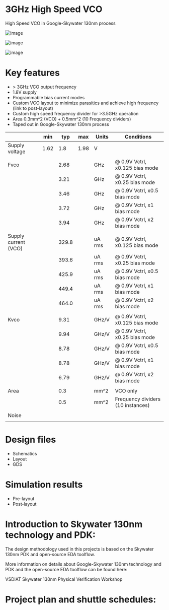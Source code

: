 # 3GHz High Speed VCO
High Speed VCO in Google-Skywater 130nm process

![image](https://user-images.githubusercontent.com/95447782/157235442-8e23a6d5-e405-4849-9bee-2820ed8d502b.png)

![image](https://user-images.githubusercontent.com/95447782/159536411-3104660e-a312-41c9-ad33-6c2830ce608c.png)

![image](https://user-images.githubusercontent.com/95447782/159129021-774e9976-ce00-4699-9d40-47be3756df81.png)



Key features
===
* \> 3GHz VCO output frequency
* 1.8V supply
* Programmable bias current modes
* Custom VCO layout to minimize parasitics and achieve high frequency (link to post-layout)
* Custom high speed frequency divider for >3.5GHz operation
* Area 0.3mm^2 (VCO) + 0.5mm^2 (10 Frequency dividers) 
* Taped out in Google-Skywater 130nm process




|		|	min	|	typ	|	max	|	Units	|	Conditions	|
|	------------	|	------------	|	------------	|	------------	|	------------	|	------------	|
|	Supply voltage	|	1.62	|	1.8	|	1.98	|	V	|		|
|		|		|		|		|		|		|
|	Fvco	|		|	2.68	|		|	GHz	|	@ 0.9V Vctrl, x0.125 bias mode	|
|		|		|	3.21	|		|	GHz	|	@ 0.9V Vctrl, x0.25 bias mode	|
|		|		|	3.46	|		|	GHz	|	@ 0.9V Vctrl, x0.5 bias mode	|
|		|		|	3.72	|		|	GHz	|	@ 0.9V Vctrl, x1 bias mode	|
|		|		|	3.94	|		|	GHz	|	@ 0.9V Vctrl, x2 bias mode	|
|		|		|		|		|		|		|
|	Supply current (VCO)	|		|	329.8	|		|	uA rms	|	@ 0.9V Vctrl, x0.125 bias mode	|
|		|		|	393.6	|		|	uA rms	|	@ 0.9V Vctrl, x0.25 bias mode	|
|		|		|	425.9	|		|	uA rms	|	@ 0.9V Vctrl, x0.5 bias mode	|
|		|		|	449.4	|		|	uA rms	|	@ 0.9V Vctrl, x1 bias mode	|
|		|		|	464.0	|		|	uA rms	|	@ 0.9V Vctrl, x2 bias mode	|
|		|		|		|		|		|		|
|	Kvco	|		|	9.31	|		|	GHz/V	|	@ 0.9V Vctrl, x0.125 bias mode	|
|		|		|	9.94	|		|	GHz/V	|	@ 0.9V Vctrl, x0.25 bias mode	|
|		|		|	8.78	|		|	GHz/V	|	@ 0.9V Vctrl, x0.5 bias mode	|
|		|		|	8.78	|		|	GHz/V	|	@ 0.9V Vctrl, x1 bias mode	|
|		|		|	6.79	|		|	GHz/V	|	@ 0.9V Vctrl, x2 bias mode	|
|		|		|		|		|		|		|
|	Area	|		|	0.3	|		|	mm^2	|	VCO only	|
|		|		|	0.5	|		|	mm^2	|	Frequency dividers (10 instances)	|
|		|		|		|		|		|		|
|	Noise	|		|		|		|		|		|
|		|		|		|		|		|		|



Design files
====
* Schematics
* Layout
* GDS

Simulation results
====
* Pre-layout
* Post-layout


Introduction to Skywater 130nm technology and PDK:
====
The design methodology used in this projects is based on the Skywater 130nm PDK and open-source EDA toolflow.

More information on details about Google-Skywater 130nm technology and PDK and the open-source EDA toolflow can be found here:

VSDIAT Skywater 130nm Physical Verification Workshop


Project plan and shuttle schedules:
===



